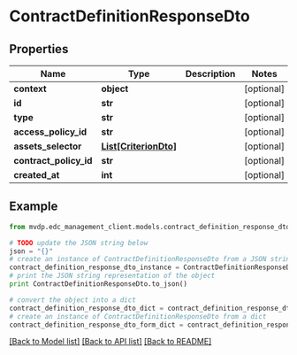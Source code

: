 # ContractDefinitionResponseDto


## Properties
Name | Type | Description | Notes
------------ | ------------- | ------------- | -------------
**context** | **object** |  | [optional] 
**id** | **str** |  | [optional] 
**type** | **str** |  | [optional] 
**access_policy_id** | **str** |  | [optional] 
**assets_selector** | [**List[CriterionDto]**](CriterionDto.md) |  | [optional] 
**contract_policy_id** | **str** |  | [optional] 
**created_at** | **int** |  | [optional] 

## Example

```python
from mvdp.edc_management_client.models.contract_definition_response_dto import ContractDefinitionResponseDto

# TODO update the JSON string below
json = "{}"
# create an instance of ContractDefinitionResponseDto from a JSON string
contract_definition_response_dto_instance = ContractDefinitionResponseDto.from_json(json)
# print the JSON string representation of the object
print ContractDefinitionResponseDto.to_json()

# convert the object into a dict
contract_definition_response_dto_dict = contract_definition_response_dto_instance.to_dict()
# create an instance of ContractDefinitionResponseDto from a dict
contract_definition_response_dto_form_dict = contract_definition_response_dto.from_dict(contract_definition_response_dto_dict)
```
[[Back to Model list]](../README.md#documentation-for-models) [[Back to API list]](../README.md#documentation-for-api-endpoints) [[Back to README]](../README.md)


